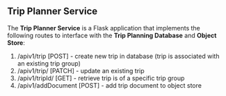 ## Trip Planner Service

The **Trip Planner Service** is a Flask application that implements the following routes to interface with the **Trip Planning Database** and **Object Store**:

1. /apiv1/trip [POST] - create new trip in database (trip is associated with an existing trip group)
2. /apiv1/trip/<id> [PATCH] - update an existing trip
3. /apiv1/tripId/<group> [GET] - retrieve trip is of a specific trip group
4. /apiv1/addDocument [POST] - add trip document to object store